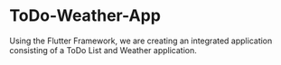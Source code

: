 # ToDo-Weather-App
Using the Flutter Framework, we are creating an integrated application consisting of a ToDo List and Weather application.
